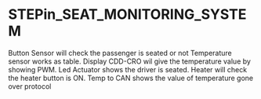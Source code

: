 # STEPin_SEAT_MONITORING_SYSTEM

Button Sensor will check the passenger is seated or not Temperature sensor works as table. 
Display CDD-CRO wil give the temperature value by showing PWM.
Led Actuator shows the driver is seated. Heater will check the heater button is ON. 
Temp to CAN shows the value of temperature gone over protocol
